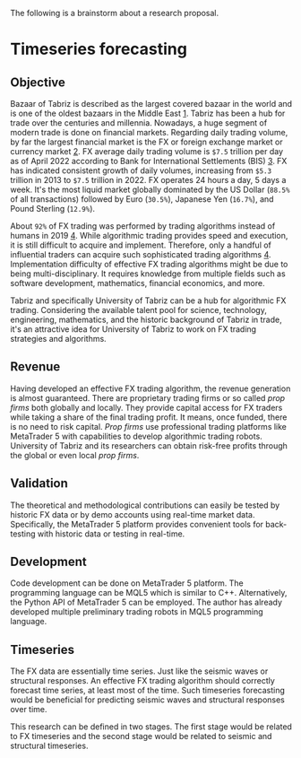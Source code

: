 The following is a brainstorm about a research proposal.

# Timeseries forecasting

## Objective

Bazaar of Tabriz is described as the largest covered bazaar in the world and is one of the oldest bazaars in the Middle East [1]. Tabriz has been a hub for trade over the centuries and millennia. Nowadays, a huge segment of modern trade is done on financial markets. Regarding daily trading volume, by far the largest financial market is the FX or foreign exchange market or currency market [2]. FX average daily trading volume is `$7.5` trillion per day as of April 2022 according to Bank for International Settlements (BIS) [3]. FX has indicated consistent growth of daily volumes, increasing from `$5.3` trillion in 2013 to `$7.5` trillion in 2022. FX operates 24 hours a day, 5 days a week. It's the most liquid market globally dominated by the US Dollar (`88.5%` of all transactions) followed by Euro (`30.5%`), Japanese Yen (`16.7%`), and Pound Sterling (`12.9%`).

About `92%` of FX trading was performed by trading algorithms instead of humans in 2019 [4]. While algorithmic trading provides speed and execution, it is still difficult to acquire and implement. Therefore, only a handful of influential traders can acquire such sophisticated trading algorithms [4]. Implementation difficulty of effective FX trading algorithms might be due to being multi-disciplinary. It requires knowledge from multiple fields such as software development, mathematics, financial economics, and more.

Tabriz and specifically University of Tabriz can be a hub for algorithmic FX trading. Considering the available talent pool for science, technology, engineering, mathematics, and the historic background of Tabriz in trade, it's an attractive idea for University of Tabriz to work on FX trading strategies and algorithms.

## Revenue

Having developed an effective FX trading algorithm, the revenue generation is almost guaranteed. There are proprietary trading firms or so called _prop firms_ both globally and locally. They provide capital access for FX traders while taking a share of the final trading profit. It means, once funded, there is no need to risk capital. _Prop firms_ use professional trading platforms like MetaTrader 5 with capabilities to develop algorithmic trading robots. University of Tabriz and its researchers can obtain risk-free profits through the global or even local _prop firms_.

## Validation

The theoretical and methodological contributions can easily be tested by historic FX data or by demo accounts using real-time market data. Specifically, the MetaTrader 5 platform provides convenient tools for back-testing with historic data or testing in real-time.

## Development

Code development can be done on MetaTrader 5 platform. The programming language can be MQL5 which is similar to C++. Alternatively, the Python API of MetaTrader 5 can be employed. The author has already developed multiple preliminary trading robots in MQL5 programming language.

## Timeseries

The FX data are essentially time series. Just like the seismic waves or structural responses. An effective FX trading algorithm should correctly forecast time series, at least most of the time. Such timeseries forecasting would be beneficial for predicting seismic waves and structural responses over time.

This research can be defined in two stages. The first stage would be related to FX timeseries and the second stage would be related to seismic and structural timeseries.

[1]: https://en.wikipedia.org/wiki/Bazaar_of_Tabriz
[2]: https://en.wikipedia.org/wiki/Foreign_exchange_market
[3]: https://www.bis.org/statistics/rpfx22_fx.htm
[4]: https://www.quantifiedstrategies.com/what-percentage-of-trading-is-algorithmic
